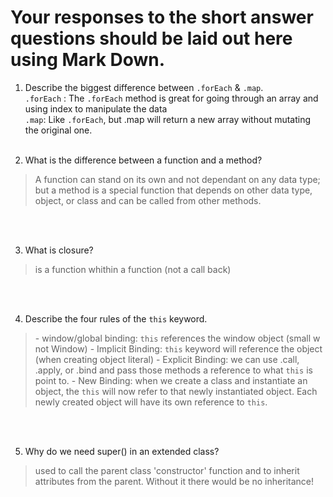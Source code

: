 # Your responses to the short answer questions should be laid out here using Mark Down.
1. Describe the biggest difference between `.forEach` & `.map`.<br>
`.forEach` : The  `.forEach`  method is great for going through an array and using index to manipulate the data <br> `.map`: Like `.forEach`, but .map will return a new array without mutating the original one.<br><br>


2. What is the difference between a function and a method?<br>
<blockquote>
	A function can stand on its own and not dependant on any data type; but a method is a special function that depends on other data type, object, or class and can be called from other methods.
</blockquote><br><br>


3. What is closure?<br>
<blockquote>	
is a function whithin a function (not a call back)
</blockquote><br><br>


4. Describe the four rules of the <code>this</code> keyword.<br>
<blockquote>
	- window/global binding: <code>this</code> references the window object (small w not Window)
	- Implicit Binding: <code>this</code> keyword will reference the object (when creating object literal)
	- Explicit Binding: we can use .call, .apply, or .bind and pass those methods a reference to what <code>this</code> is point to.
	- New Binding: when we create a class and instantiate an object, the <code>this</code> will now refer to that newly instantiated object. Each newly created object will have its own reference to <code>this</code>.
</blockquote><br><br>


5. Why do we need super() in an extended class?<br>
<blockquote>	used to call the parent class 'constructor'  function and to inherit attributes from the parent.  Without it there would be no inheritance! 
</blockquote><br>

